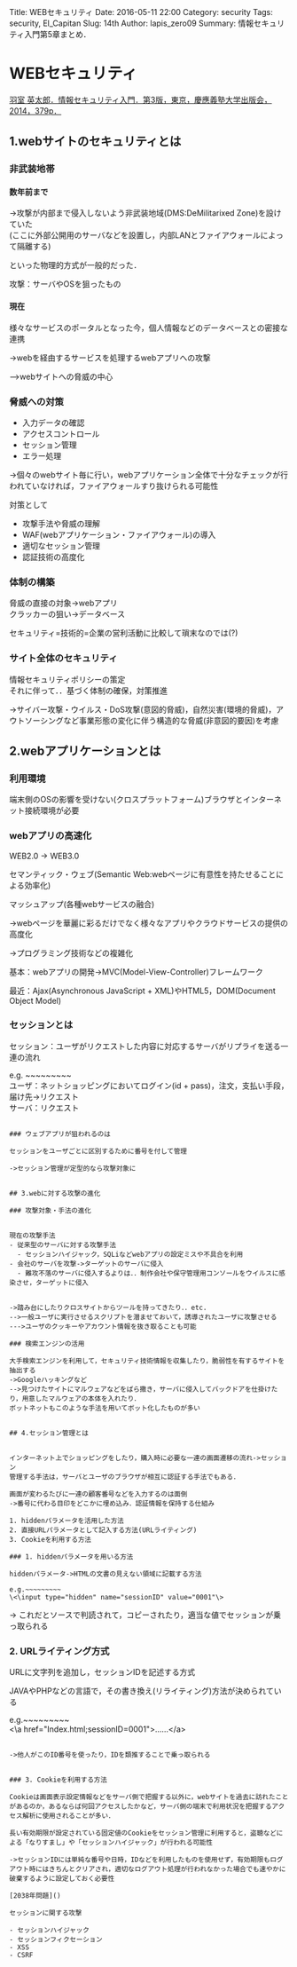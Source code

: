 Title: WEBセキュリティ
Date: 2016-05-11 22:00
Category: security
Tags: security, El_Capitan
Slug: 14th
Author: lapis_zero09
Summary: 情報セキュリティ入門第5章まとめ．

# WEBセキュリティ

[羽室 英太郎．情報セキュリティ入門．第3版，東京，慶應義塾大学出版会，2014，379p．](http://www.amazon.co.jp/%E6%83%85%E5%A0%B1%E3%82%BB%E3%82%AD%E3%83%A5%E3%83%AA%E3%83%86%E3%82%A3%E5%85%A5%E9%96%80-%E7%AC%AC3%E7%89%88-%EF%A8%9E%E5%AE%A4-%E8%8B%B1%E5%A4%AA%E9%83%8E/dp/4766421655/ref=pd_sim_14_3?ie=UTF8&dpID=51L1j2RYMNL&dpSrc=sims&preST=_AC_UL160_SR113%2C160_&refRID=1MW1F8KA1HKMPSYHV7FN)


## 1.webサイトのセキュリティとは

### 非武装地帯

#### 数年前まで

->攻撃が内部まで侵入しないよう非武装地域(DMS:DeMilitarixed Zone)を設けていた  
  (ここに外部公開用のサーバなどを設置し，内部LANとファイアウォールによって隔離する)  

といった物理的方式が一般的だった．  

攻撃：サーバやOSを狙ったもの

#### 現在

様々なサービスのポータルとなった今，個人情報などのデータベースとの密接な連携  

->webを経由するサービスを処理するwebアプリへの攻撃  

-->webサイトへの脅威の中心

### 脅威への対策

- 入力データの確認
- アクセスコントロール
- セッション管理
- エラー処理

->個々のwebサイト毎に行い，webアプリケーション全体で十分なチェックが行われていなければ，ファイアウォールすり抜けられる可能性  

対策として

- 攻撃手法や脅威の理解
- WAF(webアプリケーション・ファイアウォール)の導入
- 適切なセッション管理
- 認証技術の高度化


### 体制の構築

脅威の直接の対象->webアプリ  
クラッカーの狙い->データベース  

セキュリティ=技術的=企業の営利活動に比較して瑣末なのでは(?)

### サイト全体のセキュリティ

情報セキュリティポリシーの策定  
それに伴って．．基づく体制の確保，対策推進  

->サイバー攻撃・ウイルス・DoS攻撃(意図的脅威)，自然災害(環境的脅威)，アウトソーシングなど事業形態の変化に伴う構造的な脅威(非意図的要因)を考慮  

## 2.webアプリケーションとは

### 利用環境

端末側のOSの影響を受けない(クロスプラットフォーム)ブラウザとインターネット接続環境が必要

### webアプリの高速化

WEB2.0 -> WEB3.0  

セマンティック・ウェブ(Semantic Web:webページに有意性を持たせることによる効率化)  

マッシュアップ(各種webサービスの融合)  

->webページを華麗に彩るだけでなく様々なアプリやクラウドサービスの提供の高度化  

->プログラミング技術などの複雑化  

基本：webアプリの開発->MVC(Model-View-Controller)フレームワーク  

最近：Ajax(Asynchronous JavaScript + XML)やHTML5，DOM(Document Object Model)  


### セッションとは

セッション：ユーザがリクエストした内容に対応するサーバがリプライを送る一連の流れ  

e.g.  ~~~~~~~~~  
ユーザ：ネットショッピングにおいてログイン(id + pass)，注文，支払い手段，届け先->リクエスト  
サーバ：リクエスト  
~~~~~~~~  

### ウェブアプリが狙われるのは

セッションをユーザごとに区別するために番号を付して管理  

->セッション管理が定型的なら攻撃対象に


## 3.webに対する攻撃の進化

### 攻撃対象・手法の進化


現在の攻撃手法
- 従来型のサーバに対する攻撃手法
  - セッションハイジャック，SQLiなどwebアプリの設定ミスや不具合を利用
- 会社のサーバを攻撃->ターゲットのサーバに侵入
  - 難攻不落のサーバに侵入するよりは．．制作会社や保守管理用コンソールをウイルスに感染させ，ターゲットに侵入


->踏み台にしたりクロスサイトからツールを持ってきたり．．etc.  
-->一般ユーザに実行させるスクリプトを潜ませておいて，誘導されたユーザに攻撃させる  
--->ユーザのクッキーやアカウント情報を抜き取ることも可能  

### 検索エンジンの活用

大手検索エンジンを利用して，セキュリティ技術情報を収集したり，脆弱性を有するサイトを抽出する  
->Googleハッキングなど  
-->見つけたサイトにマルウェアなどをばら撒き，サーバに侵入してバックドアを仕掛けたり，用意したマルウェアの本体を入れたり．  
ボットネットもこのような手法を用いてボット化したものが多い  


## 4.セッション管理とは


インターネット上でショッピングをしたり，購入時に必要な一連の画面遷移の流れ->セッション  
管理する手法は，サーバとユーザのブラウザが相互に認証する手法でもある．  

画面が変わるたびに一連の顧客番号などを入力するのは面倒  
->番号に代わる目印をどこかに埋め込み．認証情報を保持する仕組み  

1. hiddenパラメータを活用した方法
2. 直接URLパラメータとして記入する方法(URLライティング)
3. Cookieを利用する方法

### 1. hiddenパラメータを用いる方法

hiddenパラメータ->HTMLの文書の見えない領域に記載する方法  

e.g.~~~~~~~~~  
\<\input type="hidden" name="sessionID" value="0001"\>  
~~~~~~~~~~~~~  
-> これだとソースで判読されて，コピーされたり，適当な値でセッションが乗っ取られる


### 2. URLライティング方式

URLに文字列を追加し，セッションIDを記述する方式  

JAVAやPHPなどの言語で，その書き換え(リライティング)方法が決められている  

e.g.~~~~~~~~~  
<\a href="Index.html;sessionID=0001">......<\/a>  
~~~~~~~~~~~~~  

->他人がこのID番号を使ったり，IDを類推することで乗っ取られる


### 3. Cookieを利用する方法

Cookieは画面表示設定情報などをサーバ側で把握する以外に，webサイトを過去に訪れたことがあるのか，あるならば何回アクセスしたかなど，サーバ側の端末で利用状況を把握するアクセス解析に使用されることが多い．  

長い有効期限が設定されている固定値のCookieをセッション管理に利用すると，盗聴などによる「なりすまし」や「セッションハイジャック」が行われる可能性  

->セッションIDには単純な番号や日時，IDなどを利用したものを使用せず，有効期限もログアウト時にはきちんとクリアされ，適切なログアウト処理が行われなかった場合でも速やかに破棄するように設定しておく必要性  

[2038年問題]()  

セッションに関する攻撃

- セッションハイジャック
- セッションフィクセーション
- XSS
- CSRF










